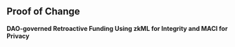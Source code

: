 ## Proof of Change


**DAO-governed Retroactive Funding Using zkML for Integrity and MACI for Privacy**

